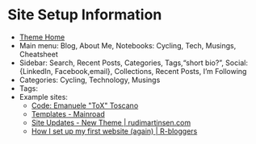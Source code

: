 # Site Setup Information

* [Theme Home](https://github.com/vimux/mainroad/)
* Main menu: Blog, About Me, Notebooks: Cycling, Tech, Musings, Cheatsheet
* Sidebar:  Search,  Recent Posts, Categories, Tags,“short bio?”, Social: {LinkedIn, Facebook,email}, Collections, Recent Posts, I’m Following
* Categories: Cycling, Technology, Musings
* Tags:
* Example sites:
  * [Code: Emanuele "ToX" Toscano](https://emanuele.itoscano.com/vedi/136-codice)
  * [Templates - Mainroad](https://mainroad-demo.netlify.app/tags/templates/)
  * [Site Updates - New Theme | rudimartinsen.com](https://rudimartinsen.com/2020/06/07/site-updates-new-theme/)
  * [How I set up my first website (again) | R-bloggers](https://www.r-bloggers.com/2019/01/how-i-set-up-my-first-website-again/)
